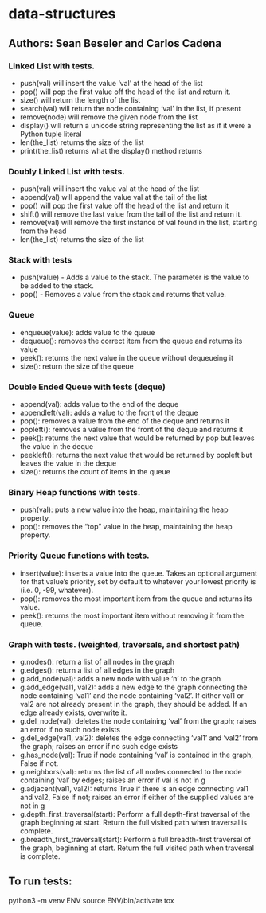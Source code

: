 # data-structures

## Authors: Sean Beseler and Carlos Cadena

### Linked List with tests.
- push(val) will insert the value ‘val’ at the head of the list
- pop() will pop the first value off the head of the list and return it.
- size() will return the length of the list
- search(val) will return the node containing ‘val’ in the list, if present
- remove(node) will remove the given node from the list
- display() will return a unicode string representing the list as if it were a Python tuple literal
- len(the_list) returns the size of the list
- print(the_list) returns what the display() method returns

### Doubly Linked List with tests.
- push(val) will insert the value val at the head of the list
- append(val) will append the value val at the tail of the list
- pop() will pop the first value off the head of the list and return it
- shift() will remove the last value from the tail of the list and return it.
- remove(val) will remove the first instance of val found in the list, starting from the head
- len(the_list) returns the size of the list

### Stack with tests
- push(value) - Adds a value to the stack. The parameter is the value to be added to the stack.
- pop() - Removes a value from the stack and returns that value.

### Queue
- enqueue(value): adds value to the queue
- dequeue(): removes the correct item from the queue and returns its value
- peek(): returns the next value in the queue without dequeueing it
- size(): return the size of the queue

### Double Ended Queue with tests (deque)
- append(val): adds value to the end of the deque
- appendleft(val): adds a value to the front of the deque
- pop(): removes a value from the end of the deque and returns it
- popleft(): removes a value from the front of the deque and returns it
- peek(): returns the next value that would be returned by pop but leaves the value in the deque
- peekleft(): returns the next value that would be returned by popleft but leaves the value in the deque
- size(): returns the count of items in the queue

### Binary Heap functions with tests.
- push(val): puts a new value into the heap, maintaining the heap property.
- pop(): removes the “top” value in the heap, maintaining the heap property.

### Priority Queue functions with tests.
- insert(value): inserts a value into the queue. Takes an optional argument for that value’s priority, set by default to whatever your lowest priority is (i.e. 0, -99, whatever).
- pop(): removes the most important item from the queue and returns its value.
- peek(): returns the most important item without removing it from the queue.


### Graph with tests. (weighted, traversals, and shortest path)
- g.nodes(): return a list of all nodes in the graph
- g.edges(): return a list of all edges in the graph
- g.add_node(val): adds a new node with value ‘n’ to the graph
- g.add_edge(val1, val2): adds a new edge to the graph connecting the node containing ‘val1’ and the node containing ‘val2’. If either val1 or val2 are not already present in the graph, they should be added. If an edge already exists, overwrite it.
- g.del_node(val): deletes the node containing ‘val’ from the graph; raises an error if no such node exists
- g.del_edge(val1, val2): deletes the edge connecting ‘val1’ and ‘val2’ from the graph; raises an error if no such edge exists
- g.has_node(val): True if node containing ‘val’ is contained in the graph, False if not.
- g.neighbors(val): returns the list of all nodes connected to the node containing ‘val’ by edges; raises an error if val is not in g
- g.adjacent(val1, val2): returns True if there is an edge connecting val1 and val2, False if not; raises an error if either of the supplied values are not in g
- g.depth_first_traversal(start): Perform a full depth-first traversal of the graph beginning at start. Return the full visited path when traversal is complete.
- g.breadth_first_traversal(start): Perform a full breadth-first traversal of the graph, beginning at start. Return the full visited path when traversal is complete.


## To run tests:
python3 -m venv ENV
source ENV/bin/activate
tox
